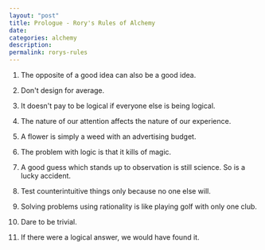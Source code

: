 ```yaml
---
layout: "post"
title: Prologue - Rory's Rules of Alchemy
date:
categories: alchemy
description:
permalink: rorys-rules
---
```


1. The opposite of a good idea can also be a good idea.

2. Don't design for average.

3. It doesn't pay to be logical if everyone else is being logical.

4. The nature of our attention affects the nature of our experience.

5. A flower is simply a weed with an advertising budget.

6. The problem with logic is that it kills of magic.

7. A good guess which stands up to observation is still science. So is a lucky accident.

8. Test counterintuitive things only because no one else will.

9. Solving problems using rationality is like playing golf with only one club.

10. Dare to be trivial.

11. If there were a logical answer, we would have found it.
